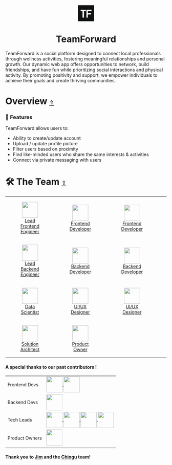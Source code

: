 <div align="center">
<img src="../tflogo.png" width=50 height=50 align='center'/>
   <h1> TeamForward </h1>
</div>

TeamForward is a social platform designed to connect local professionals through wellness activities, fostering meaningful relationships and personal growth. Our dynamic web app offers opportunities to network, build friendships, and have fun while prioritizing social interactions and physical activity. By promoting positivity and support, we empower individuals to achieve their goals and create thriving communities.

# Overview [`⇧`](#table-of-contents)

### 🎯 Features

TeamForward allows users to:

- Ability to create/update account
- Upload / update profile picture
- Filter users based on proximity
- Find like-minded users who share the same interests & activities
- Connect via private messaging with users

# 🛠 The Team [`⇧`](#)

<table>
<tr>
  <td align="center">
  <a href="https://github.com/timDeHof" align="center">
  <figure align='center'>
  <img src="https://github.com/timDeHof.png" width=50 height=50 align='center'/>
   <br/>
  <figcaption>Lead Frontend Engineer</figcaption>
  </figure>
  </a>
    </td>
      <td align="center">
      <a href="https://github.com/alexh205" align="center">
  <figure align='center'>
  <img src="https://github.com/alexh205.png" width=50 height=50 align='center'/>
   <br/>
  <figcaption>Frontend Developer</figcaption>
  </figure>
  </a>
    </td>
          <td align="center">
        <a href="https://github.com/Mehdi-Salehii" align="center">
  <figure align='center'>
  <img src="https://github.com/Mehdi-Salehii.png" width=50 height=50 align='center'/>
     <br/>
  <figcaption>Frontend Developer</figcaption>
  </figure>
  </a>
    </td>
              <td align="center">
        <a href="https://github.com/rlaquea" align="center">
  <figure align='center'>
  <img src="https://github.com/rlaquea.png" width=50 height=50 align='center'/>
     <br/>
  <figcaption>Frontend Developer</figcaption>
  </figure>
  </a>
    </td>
    </tr>
    <tr>
      <td align="center">
  <a href="https://github.com/aasmal97" align="center">
  <figure align='center'>
  <img src="https://github.com/aasmal97.png" width=50 height=50 align='center'/>
     <br/>
  <figcaption>Lead Backend Engineer</figcaption>
  </figure>
  </a>
    </td>
      <td align="center">
            <a href="https://github.com/EslemOuederni" align="center">
  <figure align='center'>
  <img src="https://github.com/EslemOuederni.png" width=50 height=50 align='center'/>
     <br/>
  <figcaption>Backend Developer</figcaption>
  </figure>
  </a>
    </td>
      <td align="center">
            <a href="https://github.com/kweeuhree" align="center">
  <figure align='center'>
  <img src="https://github.com/kweeuhree.png" width=50 height=50 align='center'/>
     <br/>
  <figcaption>Backend Developer</figcaption>
  </figure>
  </a>
    </td>
      <td align="center">
            <a href="https://github.com/DrAcula27" align="center">
  <figure align='center'>
  <img src="https://github.com/DrAcula27.png" width=50 height=50 align='center'/>
     <br/>
  <figcaption>Backend Developer</figcaption>
  </figure>
  </a>
    </td>
</tr>
<tr>
  <td align="center">
            <a href="https://github.com/isra991" align="center">
  <figure align='center'>
  <img src="https://github.com/isra991.png" width=50 height=50 align='center'/>
     <br/>
  <figcaption>Data Scientist</figcaption>
  </figure>
  </a>
    </td>
  </td>

  <td align="center">
            <a href="https://github.com/Pharmacode" align="center">
  <figure align='center'>
  <img src="https://github.com/Pharmacode.png" width=50 height=50 align='center'/>
     <br/>
  <figcaption>UI/UX Designer</figcaption>
  </figure>
  </a>
    </td>
  </td>

  <td align="center">
            <a href="https://github.com/Sanaz-RH" align="center">
  <figure align='center'>
  <img src="https://github.com/Sanaz-RH.png" width=50 height=50 align='center'/>
     <br/>
  <figcaption>UI/UX Designer</figcaption>
  </figure>
  </a>
    </td>
  </td>
    <td align="center">
            <a href="https://github.com/RoxaneDesign" align="center">
  <figure align='center'>
  <img src="https://github.com/RoxaneDesign.png" width=50 height=50 align='center'/>
     <br/>
  <figcaption>UI/UX Designer</figcaption>
  </figure>
  </a>
    </td>
  </td>
  </tr>
  <tr>
  <td align="center">
      <a href="https://github.com/farhadham" align="center">
      <figure align="center">
      <img src="https://github.com/farhadham.png" width=50 height=50 align='center'/>
      <br/>
      <figcaption width=50>Solution Architect</figcaption>
      </figure>
      </a>
    </td>
      <td align="center">
  <a href="https://github.com/onetoughcookie226" align="center">
  <figure align='center'>
  <img src="https://github.com/onetoughcookie226.png" width=50 height=50 align='center'/>
          <br/>
  <figcaption>Product Owner</figcaption>
  </figure>
  </a>
</td>
</tr>
</table>

#### A special thanks to our past contributors !

<table>
  <tr>
    <td>Frontend Devs</td>
    <td>
        <a href="https://github.com/MattRueter">
  <img src="https://github.com/MattRueter.png" width=50 height=50 align='center'/>
    </a>
    <a href="https://github.com/tdo95">
      <img src="https://github.com/tdo95.png" width="50" height="50" align='center'>
    </a>
    </td>
  </tr>
  <tr>
    <td>Backend Devs</td>
    <td>
    <a href="https://github.com/TeddyGavi">
      <img src="https://github.com/TeddyGavi.png" width="50" height="50" align='center'>
    </a>
    </td>
  </tr><tr>
    <td>Tech Leads</td>
    <td>
    <a href="https://github.com/jaceksupernak">
      <img src="https://github.com/jaceksupernak.png" width="50" height="50" align='center'>
    </a>
    <a href="https://github.com/doinby">
      <img src="https://github.com/doinby.png" width="50" height="50" align='center'>
    </a>
    <a href="https://github.com/ronaldpaek">
      <img src="https://github.com/ronaldpaek.png" width="50" height="50" align='center'>
    </a>
    <a href="https://github.com/ericadev">
      <img src="https://github.com/ericadev.png" width="50" height="50" align='center'>
    </a>
    </td>
  </tr>
   <tr>
    <td>Product Owners</td>
    <td>
    <a href="https://github.com/AliMora83">
      <img src="https://github.com/AliMora83.png" width="50" height="50" >
    </a>
    </td>
  </tr>
</table>

#### Thank you to [Jim](https://github.com/jdmedlock) and the [Chingu](https://www.chingu.io/) team!

<!-- - [Issac](https://github.com/issac-lewkowicz)
- [Danielle](https://github.com/DrAcula27)
- [Oscar](https://github.com/oscarsanchez13)
- [Javi](https://github.com/javi459)
- [Kevin](https://github.com/kevykim)
- [Katy](https://github.com/katyky14) -->
